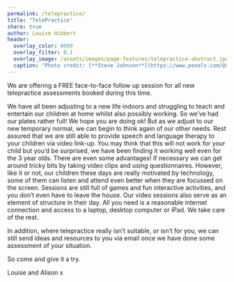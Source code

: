 ```yaml
---
permalink: /telepractice/
title: "TelePractice"
share: true
author: Louise Hibbert
header:
  overlay_color: #000
  overlay_filter: 0.1
  overlay_image: /assets/images/page-features/telepractice-abstract.jpg
  caption: "Photo credit: [**Steve Johnson**](https://www.pexels.com/@steve)"
---
```

We are offering a FREE face-to-face follow up session for all new telepractice assessments booked during this time.

We have all been adjusting to a new life indoors and struggling to teach and entertain our children at home whilst also possibly working. So we’ve had our plates rather full! We hope you are doing ok! But as we adjust to our new temporary normal, we can begin to think again of our other needs. Rest assured that we are still able to provide speech and language therapy to your children via video link-up. You may think that this will not work for your child but you’d be surprised, we have been finding it working well even for the 3 year olds. There are even some advantages! If necessary we can get around tricky bits by taking video clips and using questionnaires. However, like it or not, our children these days are really motivated by technology, some of them can listen and attend even better when they are focussed on the screen. Sessions are still full of games and fun interactive activities, and you don’t even have to leave the house.  Our video sessions also serve as an element of structure in their day. All you need is a reasonable internet connection and access to a laptop, desktop computer or iPad. We take care of the rest.

In addition, where telepractice really isn’t suitable, or isn’t for you, we can still send ideas and resources to you via email once we have done some assessment of your situation.

So come and give it a try.

Louise and Alison x